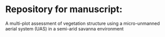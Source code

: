 # Repository for manuscript:

A multi-plot assessment of vegetation structure using a micro-unmanned aerial system (UAS) in a semi-arid savanna environment

